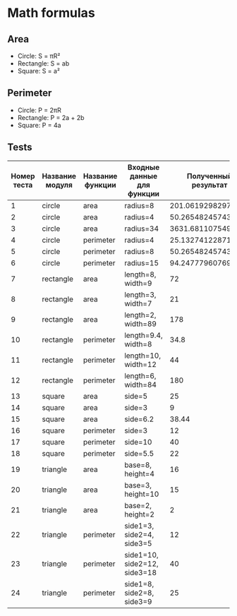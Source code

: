 # Math formulas
## Area
- Circle: S = πR²
- Rectangle: S = ab
- Square: S = a²

## Perimeter
- Circle: P = 2πR
- Rectangle: P = 2a + 2b
- Square: P = 4a


## Tests

| Номер теста | Название модуля  | Название функции  | Входные данные для функции   | Полученный результат | Ожидаемый результат | Вердикт    |
|-------------|------------------|-------------------|----------------------------- |----------------------|---------------------|------------|
| 1           | circle           | area              | radius=8                     | 201.06192982974676   | 201.06192982974676  | Passed     |
| 2           | circle           | area              | radius=4                     | 50.26548245743669    | 50.26548245743669   | Passed     |
| 3           | circle           | area              | radius=34                    | 3631.6811075498013   | 3631.6811075498013  | Passed     |
| 4           | circle           | perimeter         | radius=4                     | 25.132741228718345   | 25.132741228718345  | Passed     |
| 5           | circle           | perimeter         | radius=8                     | 50.26548245743669    | 50.26548245743669   | Passed     |
| 6           | circle           | perimeter         | radius=15                    | 94.24777960769379    | 94.24777960769379   | Passed     |
| 7           | rectangle        | area              | length=8, width=9            | 72                   | 72                  | Passed     |
| 8           | rectangle        | area              | length=3, width=7            | 21                   | 21                  | Passed     |
| 9           | rectangle        | area              | length=2, width=89           | 178                  | 178                 | Passed     |
| 10          | rectangle        | perimeter         | length=9.4, width=8          | 34.8                 | 34.8                | Passed     |
| 11          | rectangle        | perimeter         | length=10, width=12          | 44                   | 44                  | Passed     |
| 12          | rectangle        | perimeter         | length=6, width=84           | 180                  | 180                 | Passed     |
| 13          | square           | area              | side=5                       | 25                   | 25                  | Passed     |
| 14          | square           | area              | side=3                       | 9                    | 9                   | Passed     |
| 15          | square           | area              | side=6.2                     | 38.44                | 38.44               | Passed     |
| 16          | square           | perimeter         | side=3                       | 12                   | 12                  | Passed     |
| 17          | square           | perimeter         | side=10                      | 40                   | 40                  | Passed     |
| 18          | square           | perimeter         | side=5.5                     | 22                   | 22                  | Passed     |
| 19          | triangle         | area              | base=8, height=4             | 16                   | 16                  | Passed     |
| 20          | triangle         | area              | base=3, height=10            | 15                   | 15                  | Passed     |
| 21          | triangle         | area              | base=2, height=2             | 2                    | 2                   | Passed     |
| 22          | triangle         | perimeter         | side1=3, side2=4, side3=5    | 12                   | 12                  | Passed     |
| 23          | triangle         | perimeter         | side1=10, side2=12, side3=18 | 40                   | 40                  | Passed     |
| 24          | triangle         | perimeter         | side1=8, side2=8, side3=9    | 25                   | 25                  | Passed     |
